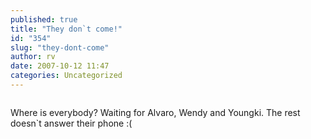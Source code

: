 ```yaml
---
published: true
title: "They don`t come!"
id: "354"
slug: "they-dont-come"
author: rv
date: 2007-10-12 11:47
categories: Uncategorized
---
```

<p class="mobile-photo"><a href="http://bp3.blogger.com/_RIq3e2nKDHo/Rw9e-PVG_7I/AAAAAAAAD68/iAQOFUAWMsM/s1600-h/TS2B0281-787299.JPG"><img src="http://bp3.blogger.com/_RIq3e2nKDHo/Rw9e-PVG_7I/AAAAAAAAD68/iAQOFUAWMsM/s320/TS2B0281-787299.JPG" border="0" alt="" /></a></p>Where is everybody? Waiting for Alvaro, Wendy and Youngki. The rest doesn`t answer their phone :(
